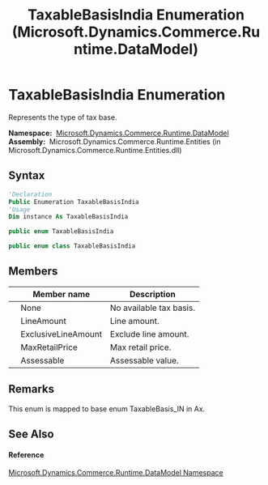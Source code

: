 ﻿---
title: TaxableBasisIndia Enumeration (Microsoft.Dynamics.Commerce.Runtime.DataModel)
TOCTitle: TaxableBasisIndia Enumeration
ms:assetid: T:Microsoft.Dynamics.Commerce.Runtime.DataModel.TaxableBasisIndia
ms:mtpsurl: https://technet.microsoft.com/en-us/library/microsoft.dynamics.commerce.runtime.datamodel.taxablebasisindia(v=AX.60)
ms:contentKeyID: 62204782
ms.date: 05/18/2015
mtps_version: v=AX.60
f1_keywords:
- Microsoft.Dynamics.Commerce.Runtime.DataModel.TaxableBasisIndia.ExclusiveLineAmount
- Microsoft.Dynamics.Commerce.Runtime.DataModel.TaxableBasisIndia.MaxRetailPrice
- Microsoft.Dynamics.Commerce.Runtime.DataModel.TaxableBasisIndia.LineAmount
- Microsoft.Dynamics.Commerce.Runtime.DataModel.TaxableBasisIndia.None
- Microsoft.Dynamics.Commerce.Runtime.DataModel.TaxableBasisIndia.Assessable
- Microsoft.Dynamics.Commerce.Runtime.DataModel.TaxableBasisIndia
dev_langs:
- CSharp
- C++
- VB
---

# TaxableBasisIndia Enumeration

Represents the type of tax base.

**Namespace:**  [Microsoft.Dynamics.Commerce.Runtime.DataModel](microsoft-dynamics-commerce-runtime-datamodel-namespace.md)  
**Assembly:**  Microsoft.Dynamics.Commerce.Runtime.Entities (in Microsoft.Dynamics.Commerce.Runtime.Entities.dll)

## Syntax

``` vb
'Declaration
Public Enumeration TaxableBasisIndia
'Usage
Dim instance As TaxableBasisIndia
```

``` csharp
public enum TaxableBasisIndia
```

``` c++
public enum class TaxableBasisIndia
```

## Members

<table>
<thead>
<tr class="header">
<th></th>
<th>Member name</th>
<th>Description</th>
</tr>
</thead>
<tbody>
<tr class="odd">
<td></td>
<td>None</td>
<td>No available tax basis.</td>
</tr>
<tr class="even">
<td></td>
<td>LineAmount</td>
<td>Line amount.</td>
</tr>
<tr class="odd">
<td></td>
<td>ExclusiveLineAmount</td>
<td>Exclude line amount.</td>
</tr>
<tr class="even">
<td></td>
<td>MaxRetailPrice</td>
<td>Max retail price.</td>
</tr>
<tr class="odd">
<td></td>
<td>Assessable</td>
<td>Assessable value.</td>
</tr>
</tbody>
</table>


## Remarks

This enum is mapped to base enum TaxableBasis\_IN in Ax.

## See Also

#### Reference

[Microsoft.Dynamics.Commerce.Runtime.DataModel Namespace](microsoft-dynamics-commerce-runtime-datamodel-namespace.md)

